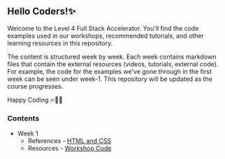 ## Hello Coders!✨

Welcome to the Level 4 Full Stack Accelerator. You'll find the code examples used in our workshops, recommended tutorials, and other learning resources in this repository.

The content is structured week by week. Each week contains markdown files that contain the external resources (videos, tutorials, external code). For example, the code for the examples we've gone through in the first week can be seen under week-1. This repository will be updated as the course progresses.

Happy Coding 🔥🧑‍💻

### Contents

- Week 1
  - References - [HTML and CSS](week-01/README.md)
  - Resources - [Workshop Code](week-01)
  <!--
- Week 2
  - References - [Git and JavaScript](week-02/README.md)
  - Resources - [Workshop Code](week-02)
- Week 3
  - References - [More on JavaScript](week-03/README.md)
  - Resources - [Workshop Code](week-03)
- Week 4
  - References - [More on JavaScript part 2](week-04/README.md)
  - Resources - [Workshop Code](week-04)
- Week 5
  - References - [React](week-05/README.md)
  - Resources - [Workshop Code](week-05)
- Week 6
  - References - [More React](week-06/README.md)
  - Resources - [Workshop Code](week-06)
- Week 7
  - References - [More React and Material UI](week-07/README.md)
  - Resources - [Workshop Code](week-07)
- Week 8
  - References - [Node.js](week-08/README.md)
  - Resources - [Workshop Code](week-08)
- Week 9
  - References - [More NodeJS](week-09/README.md)
  - Resources - [Workshop Code](week-09)
- Week 10
  - References - [Databases and MySQL](week-10/README.md)
  - Resources - [Workshop Code](week-10)
- Week 11
  - References - [Cryptography and CI/CD](week-11/README.md)
  - Resources - [Workshop Code](week-11)
- Week 12
  - References - [](week-12/README.md)
  - Resources - [Workshop Code](week-12) -->

